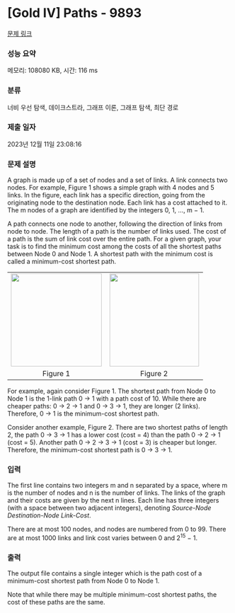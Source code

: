 # [Gold IV] Paths - 9893 

[문제 링크](https://www.acmicpc.net/problem/9893) 

### 성능 요약

메모리: 108080 KB, 시간: 116 ms

### 분류

너비 우선 탐색, 데이크스트라, 그래프 이론, 그래프 탐색, 최단 경로

### 제출 일자

2023년 12월 11일 23:08:16

### 문제 설명

<p>A graph is made up of a set of nodes and a set of links. A link connects two nodes. For example, Figure 1 shows a simple graph with 4 nodes and 5 links. In the figure, each link has a specific direction, going from the originating node to the destination node. Each link has a cost attached to it. The m nodes of a graph are identified by the integers 0, 1, ..., m − 1.</p>

<p>A path connects one node to another, following the direction of links from node to node. The length of a path is the number of links used. The cost of a path is the sum of link cost over the entire path. For a given graph, your task is to find the minimum cost among the costs of all the shortest paths between Node 0 and Node 1. A shortest path with the minimum cost is called a minimum-cost shortest path.</p>

<table class="table table-bordered" style="width:100%;">
	<tbody>
		<tr>
			<td style="width: 50%; text-align: center;"><img alt="" src="https://upload.acmicpc.net/0a1cf379-85c2-4b76-9fd3-8b62275ca673/-/preview/" style="width: 205px; height: 210px;"></td>
			<td style="width: 50%; text-align: center;"><img alt="" src="https://upload.acmicpc.net/f1426135-e289-4001-a32e-c1f909334ba0/-/preview/" style="width: 202px; height: 210px;"></td>
		</tr>
		<tr>
			<td style="width: 50%; text-align: center;">Figure 1</td>
			<td style="width: 50%; text-align: center;">Figure 2</td>
		</tr>
	</tbody>
</table>

<p>For example, again consider Figure 1. The shortest path from Node 0 to Node 1 is the 1-link path 0 → 1 with a path cost of 10. While there are cheaper paths: 0 → 2 → 1 and 0 → 3 → 1, they are longer (2 links). Therefore, 0 → 1 is the minimum-cost shortest path.</p>

<p>Consider another example, Figure 2. There are two shortest paths of length 2, the path 0 → 3 → 1 has a lower cost (cost = 4) than the path 0 → 2 → 1 (cost = 5). Another path 0 → 2 → 3 → 1 (cost = 3) is cheaper but longer. Therefore, the minimum-cost shortest path is 0 → 3 → 1.</p>

### 입력 

 <p>The first line contains two integers m and n separated by a space, where m is the number of nodes and n is the number of links. The links of the graph and their costs are given by the next n lines. Each line has three integers (with a space between two adjacent integers), denoting <em>Source-Node Destination-Node Link-Cost</em>.</p>

<p>There are at most 100 nodes, and nodes are numbered from 0 to 99. There are at most 1000 links and link cost varies between 0 and 2<sup>15</sup> − 1.</p>

### 출력 

 <p>The output file contains a single integer which is the path cost of a minimum-cost shortest path from Node 0 to Node 1.</p>

<p>Note that while there may be multiple minimum-cost shortest paths, the cost of these paths are the same.</p>


